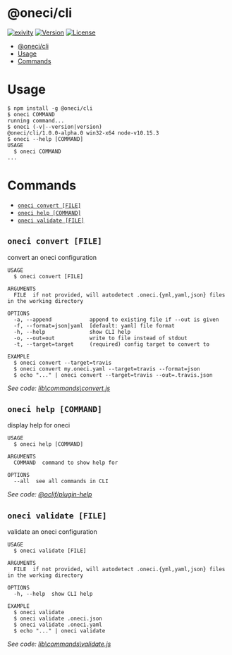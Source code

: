 # @oneci/cli

[![exivity](https://img.shields.io/badge/♥-exivity-5cccea.svg)](https://exivity.com)
[![Version](https://img.shields.io/npm/v/@oneci/cli.svg)](https://npmjs.org/package/@oneci/cli)
[![License](https://img.shields.io/npm/l/@oneci/cli.svg)](https://github.com/exivity/oneci/blob/master/package.json)

<!-- toc -->
* [@oneci/cli](#onecicli)
* [Usage](#usage)
* [Commands](#commands)
<!-- tocstop -->

# Usage

<!-- usage -->
```sh-session
$ npm install -g @oneci/cli
$ oneci COMMAND
running command...
$ oneci (-v|--version|version)
@oneci/cli/1.0.0-alpha.0 win32-x64 node-v10.15.3
$ oneci --help [COMMAND]
USAGE
  $ oneci COMMAND
...
```
<!-- usagestop -->

# Commands

<!-- commands -->
* [`oneci convert [FILE]`](#oneci-convert-file)
* [`oneci help [COMMAND]`](#oneci-help-command)
* [`oneci validate [FILE]`](#oneci-validate-file)

## `oneci convert [FILE]`

convert an oneci configuration

```
USAGE
  $ oneci convert [FILE]

ARGUMENTS
  FILE  if not provided, will autodetect .oneci.{yml,yaml,json} files in the working directory

OPTIONS
  -a, --append            append to existing file if --out is given
  -f, --format=json|yaml  [default: yaml] file format
  -h, --help              show CLI help
  -o, --out=out           write to file instead of stdout
  -t, --target=target     (required) config target to convert to

EXAMPLE
  $ oneci convert --target=travis
  $ oneci convert my.oneci.yaml --target=travis --format=json
  $ echo "..." | oneci convert --target=travis --out=.travis.json
```

_See code: [lib\commands\convert.js](https://github.com/exivity/oneci/blob/v1.0.0-alpha.0/lib\commands\convert.js)_

## `oneci help [COMMAND]`

display help for oneci

```
USAGE
  $ oneci help [COMMAND]

ARGUMENTS
  COMMAND  command to show help for

OPTIONS
  --all  see all commands in CLI
```

_See code: [@oclif/plugin-help](https://github.com/oclif/plugin-help/blob/v2.1.6/src\commands\help.ts)_

## `oneci validate [FILE]`

validate an oneci configuration

```
USAGE
  $ oneci validate [FILE]

ARGUMENTS
  FILE  if not provided, will autodetect .oneci.{yml,yaml,json} files in the working directory

OPTIONS
  -h, --help  show CLI help

EXAMPLE
  $ oneci validate
  $ oneci validate .oneci.json
  $ oneci validate .oneci.yaml
  $ echo "..." | oneci validate
```

_See code: [lib\commands\validate.js](https://github.com/exivity/oneci/blob/v1.0.0-alpha.0/lib\commands\validate.js)_
<!-- commandsstop -->
